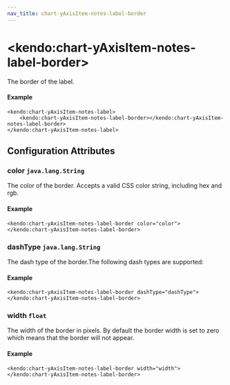 ```yaml
---
nav_title: chart-yAxisItem-notes-label-border
---
```


# \<kendo:chart-yAxisItem-notes-label-border\>

The border of the label.

#### Example
    <kendo:chart-yAxisItem-notes-label>
        <kendo:chart-yAxisItem-notes-label-border></kendo:chart-yAxisItem-notes-label-border>
    </kendo:chart-yAxisItem-notes-label>

## Configuration Attributes

### color `java.lang.String`

The color of the border. Accepts a valid CSS color string, including hex and rgb.

#### Example
    <kendo:chart-yAxisItem-notes-label-border color="color">
    </kendo:chart-yAxisItem-notes-label-border>

### dashType `java.lang.String`

The dash type of the border.The following dash types are supported:

#### Example
    <kendo:chart-yAxisItem-notes-label-border dashType="dashType">
    </kendo:chart-yAxisItem-notes-label-border>

### width `float`

The width of the border in pixels. By default the border width is set to zero which means that the border will not appear.

#### Example
    <kendo:chart-yAxisItem-notes-label-border width="width">
    </kendo:chart-yAxisItem-notes-label-border>

